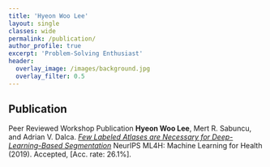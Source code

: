 ```yaml
---
title: 'Hyeon Woo Lee'
layout: single
classes: wide
permalink: /publication/
author_profile: true
excerpt: 'Problem-Solving Enthusiast'
header:
  overlay_image: /images/background.jpg
  overlay_filter: 0.5
---
```


## Publication
Peer Reviewed Workshop Publication
**Hyeon Woo Lee**, Mert R. Sabuncu, and Adrian V. Dalca.
*[Few Labeled Atlases are Necessary for Deep-Learning-Based Segmentation](https://arxiv.org/abs/1908.04466)*
NeurIPS ML4H: Machine Learning for Health (2019). Accepted, [Acc. rate: 26.1%].